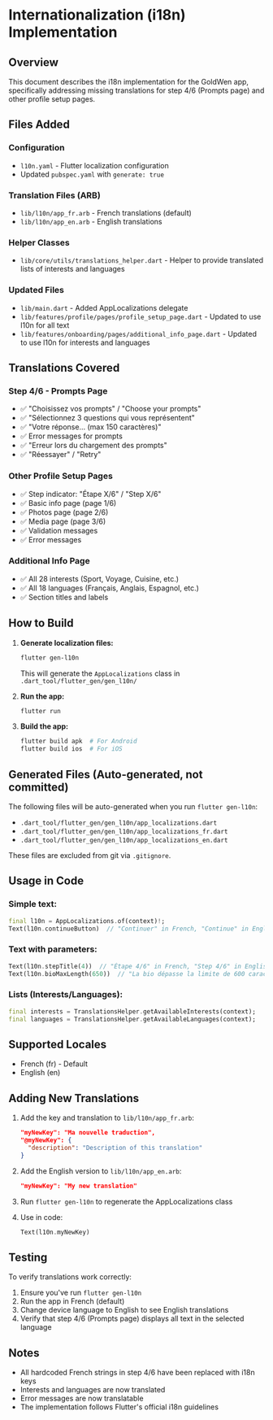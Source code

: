 # Internationalization (i18n) Implementation

## Overview

This document describes the i18n implementation for the GoldWen app, specifically addressing missing translations for step 4/6 (Prompts page) and other profile setup pages.

## Files Added

### Configuration
- `l10n.yaml` - Flutter localization configuration
- Updated `pubspec.yaml` with `generate: true`

### Translation Files (ARB)
- `lib/l10n/app_fr.arb` - French translations (default)
- `lib/l10n/app_en.arb` - English translations

### Helper Classes
- `lib/core/utils/translations_helper.dart` - Helper to provide translated lists of interests and languages

### Updated Files
- `lib/main.dart` - Added AppLocalizations delegate
- `lib/features/profile/pages/profile_setup_page.dart` - Updated to use l10n for all text
- `lib/features/onboarding/pages/additional_info_page.dart` - Updated to use l10n for interests and languages

## Translations Covered

### Step 4/6 - Prompts Page
- ✅ "Choisissez vos prompts" / "Choose your prompts"
- ✅ "Sélectionnez 3 questions qui vous représentent" 
- ✅ "Votre réponse... (max 150 caractères)"
- ✅ Error messages for prompts
- ✅ "Erreur lors du chargement des prompts"
- ✅ "Réessayer" / "Retry"

### Other Profile Setup Pages
- ✅ Step indicator: "Étape X/6" / "Step X/6"
- ✅ Basic info page (page 1/6)
- ✅ Photos page (page 2/6)
- ✅ Media page (page 3/6)
- ✅ Validation messages
- ✅ Error messages

### Additional Info Page
- ✅ All 28 interests (Sport, Voyage, Cuisine, etc.)
- ✅ All 18 languages (Français, Anglais, Espagnol, etc.)
- ✅ Section titles and labels

## How to Build

1. **Generate localization files:**
   ```bash
   flutter gen-l10n
   ```
   
   This will generate the `AppLocalizations` class in `.dart_tool/flutter_gen/gen_l10n/`

2. **Run the app:**
   ```bash
   flutter run
   ```

3. **Build the app:**
   ```bash
   flutter build apk  # For Android
   flutter build ios  # For iOS
   ```

## Generated Files (Auto-generated, not committed)

The following files will be auto-generated when you run `flutter gen-l10n`:
- `.dart_tool/flutter_gen/gen_l10n/app_localizations.dart`
- `.dart_tool/flutter_gen/gen_l10n/app_localizations_fr.dart`
- `.dart_tool/flutter_gen/gen_l10n/app_localizations_en.dart`

These files are excluded from git via `.gitignore`.

## Usage in Code

### Simple text:
```dart
final l10n = AppLocalizations.of(context)!;
Text(l10n.continueButton)  // "Continuer" in French, "Continue" in English
```

### Text with parameters:
```dart
Text(l10n.stepTitle(4))  // "Étape 4/6" in French, "Step 4/6" in English
Text(l10n.bioMaxLength(650))  // "La bio dépasse la limite de 600 caractères (650/600)"
```

### Lists (Interests/Languages):
```dart
final interests = TranslationsHelper.getAvailableInterests(context);
final languages = TranslationsHelper.getAvailableLanguages(context);
```

## Supported Locales

- French (fr) - Default
- English (en)

## Adding New Translations

1. Add the key and translation to `lib/l10n/app_fr.arb`:
   ```json
   "myNewKey": "Ma nouvelle traduction",
   "@myNewKey": {
     "description": "Description of this translation"
   }
   ```

2. Add the English version to `lib/l10n/app_en.arb`:
   ```json
   "myNewKey": "My new translation"
   ```

3. Run `flutter gen-l10n` to regenerate the AppLocalizations class

4. Use in code:
   ```dart
   Text(l10n.myNewKey)
   ```

## Testing

To verify translations work correctly:

1. Ensure you've run `flutter gen-l10n`
2. Run the app in French (default)
3. Change device language to English to see English translations
4. Verify that step 4/6 (Prompts page) displays all text in the selected language

## Notes

- All hardcoded French strings in step 4/6 have been replaced with i18n keys
- Interests and languages are now translated
- Error messages are now translatable
- The implementation follows Flutter's official i18n guidelines
